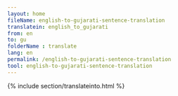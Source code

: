 ```yaml
---
layout: home
fileName: english-to-gujarati-sentence-translation
translatein: english_to_gujarati
from: en
to: gu
folderName : translate
lang: en
permalink: /english-to-gujarati-sentence-translation
tool: english-to-gujarati-sentence-translation
---
```

{% include section/translateinto.html %}